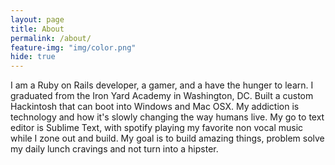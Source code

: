 ```yaml
---
layout: page
title: About
permalink: /about/
feature-img: "img/color.png"
hide: true
---
```


I am a Ruby on Rails developer, a gamer, and a have the hunger to learn. I graduated from the Iron Yard Academy in Washington, DC. Built a custom Hackintosh that can boot into Windows and Mac OSX. My addiction is technology and how it's slowly changing the way humans live. My go to text editor is Sublime Text, with spotify playing my favorite non vocal music while I zone out and build. My goal is to build amazing things, problem solve my daily lunch cravings and not turn into a hipster.
